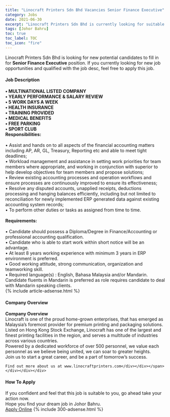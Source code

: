 ```yaml
---
title: "Linocraft Printers Sdn Bhd Vacancies Senior Finance Executive" 
category: Jobs 
date: 2021-06-30 
excerpt: "Linocraft Printers Sdn Bhd is currently looking for suitable person to fill in the Senior Finance Executive which based in Johor Bahru" 
tags: [Johor Bahru] 
toc: true 
toc_label: TOC 
toc_icon: "fire" 
--- 
```


<p>Linocraft Printers Sdn Bhd is looking for new potential candidates to fill in for <b>Senior Finance Executive</b> position. If you currently looking for new job opportunities and qualified with the job desc, feel free to apply this job.
</p><div><div><h4>Job Description</h4></div><div><div><span><div><div><strong>&#8226;&#160;</strong><strong>MULTINATIONAL LISTED COMPANY</strong></div><div><strong>&#8226; YEARLY PERFORMANCE &amp; SALARY REVIEW<br>&#8226; 5 WORK DAYS A WEEK</strong></div><div><strong>&#8226; HEALTH INSURANCE</strong></div><div><strong>&#8226; TRAINING PROVIDED</strong></div><div><strong>&#8226; MEDICAL BENEFITS</strong></div><div><strong>&#8226; FREE PARKING</strong><br><strong>&#8226; SPORT CLUB</strong></div><div><div><div><strong>Responsibilities:</strong></div><div><br>&#8226; Assist and hands on to all aspects of the financial accounting matters including AP, AR, GL, Treasury, Reporting etc and able to meet tight deadlines;<br>&#8226; Workload management and assistance in setting work priorities for team members where appropriate, and working in conjunction with superior to help develop objectives for team members and propose solutions;<br>&#8226; Review existing accounting processes and operation workflows and ensure processes are continuously improved to ensure its effectiveness;<br>&#8226; Resolve any disputed accounts, unapplied receipts, deductions processing and hanging balances efficiently, including but not limited to reconciliation for newly implemented ERP generated data against existing accounting system records;<br>&#8226; To perform other duties or tasks as assigned from time to time.</div><div><br><strong>Requirements:</strong></div><div><br>&#8226; Candidate should possess a Diploma/Degree in Finance/Accounting or professional accounting qualification.<br>&#8226; Candidate who is able to start work within short notice will be an advantage.<br>&#8226; At least 8 years working experience with minimum 3 years in ERP environment is preferred.<br>&#8226; Good working attitude, strong communication, organization and teamworking skill.<br>&#8226; Required language(s) : English, Bahasa Malaysia and/or Mandarin. Candidate fluents in Mandarin is preferred as role requires candidate to deal with Mandarin speaking clients.</div></div></div></div></span></div></div></div> 
{% include article-adsense.html %} 
<div><div><h4>Company Overview</h4></div><div><div><span><div><div>
<strong>Company Overview</strong></div>
<div>
<div>
		Linocraft is one of the proud home-grown enterprises, that has emerged as Malaysia&#8217;s foremost provider for premium printing and packaging solutions.</div>
<div>
		Listed on Hong Kong Stock Exchange, Linocraft has one of the largest and finest printing facilities in the region, and serves a multitude of industries across various countries.</div>
<div>
		Powered by a dedicated workforce of over 500 personnel, we value each personnel as we believe being united, we can soar to greater heights.</div>
<div>
		Join us to start a great career, and be a part of tomorrow&#8217;s success.</div>
	
	Find out more about us at www.linocraftprinters.com</div></div></span></div></div></div> 
#### How To Apply 
If you confident and feel that this job is suitable to you, go ahead take your action now. <br/> 
Hope you find your dream job in Johor Bahru. <br/> 
<a href="https://www.jobstreet.com.my/en/job/senior-finance-executive-4601027?jobId=jobstreet-my-job-4601027&" class="btn btn--info" target="_blank" rel="nofollow noopenner">Apply Online</a> 
{% include 300-adsense.html %} 